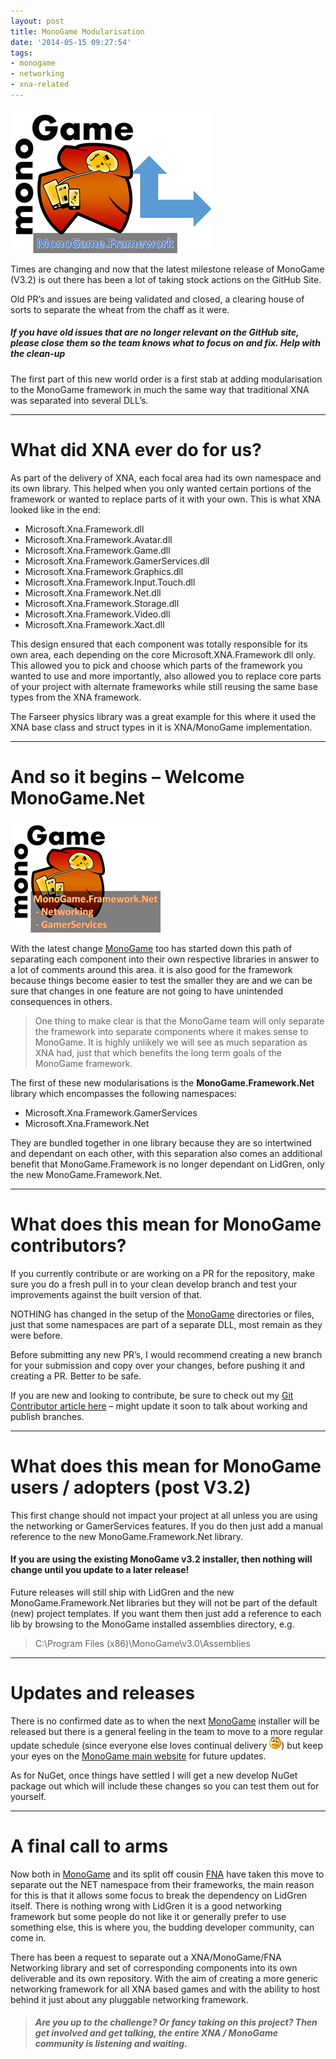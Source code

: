 ```yaml
---
layout: post
title: MonoGame Modularisation
date: '2014-05-15 09:27:54'
tags:
- monogame
- networking
- xna-related
---
```


[![image](/assets/img/wordpress/2014/05/image_thumb1.png "image")](/assets/img/wordpress/2014/05/image1.png)

Times are changing and now that the latest milestone release of MonoGame (V3.2) is out there has been a lot of taking stock actions on the GitHub Site.

Old PR’s and issues are being validated and closed, a clearing house of sorts to separate the wheat from the chaff as it were.

 

##### If you have old issues that are no longer relevant on the GitHub site, please close them so the team knows what to focus on and fix.  Help with the clean-up

The first part of this new world order is a first stab at adding modularisation to the MonoGame framework in much the same way that traditional XNA was separated into several DLL’s.

* * *

# What did XNA ever do for us?

As part of the delivery of XNA, each focal area had its own namespace and its own library.  This helped when you only wanted certain portions of the framework or wanted to replace parts of it with your own.  This is what XNA looked like in the end:

 

- Microsoft.Xna.Framework.dll
- Microsoft.Xna.Framework.Avatar.dll
- Microsoft.Xna.Framework.Game.dll
- Microsoft.Xna.Framework.GamerServices.dll
- Microsoft.Xna.Framework.Graphics.dll
- Microsoft.Xna.Framework.Input.Touch.dll
- Microsoft.Xna.Framework.Net.dll
- Microsoft.Xna.Framework.Storage.dll
- Microsoft.Xna.Framework.Video.dll
- Microsoft.Xna.Framework.Xact.dll

This design ensured that each component was totally responsible for its own area, each depending on the core Microsoft.XNA.Framework dll only. This allowed you to pick and choose which parts of the framework you wanted to use and more importantly, also allowed you to replace core parts of your project with alternate frameworks while still reusing the same base types from the XNA framework.

The Farseer physics library was a great example for this where it used the XNA base class and struct types in it is XNA/MonoGame implementation.

* * *

# And so it begins – Welcome MonoGame.Net

[![image](/assets/img/wordpress/2014/05/image_thumb2.png "image")](/assets/img/wordpress/2014/05/image2.png)

With the latest change [MonoGame](http://www.monogame.net/) too has started down this path of separating each component into their own respective libraries in answer to a lot of comments around this area. it is also good for the framework because things become easier to test the smaller they are and we can be sure that changes in one feature are not going to have unintended consequences in others.

 

> One thing to make clear is that the MonoGame team will only separate the framework into separate components where it makes sense to MonoGame.  It is highly unlikely we will see as much separation as XNA had, just that which benefits the long term goals of the MonoGame framework.

 

The first of these new modularisations is the **MonoGame.Framework.Net** library which encompasses the following namespaces:

- Microsoft.Xna.Framework.GamerServices
- Microsoft.Xna.Framework.Net

They are bundled together in one library because they are so intertwined and dependant on each other, with this separation also comes an additional benefit that MonoGame.Framework is no longer dependant on LidGren, only the new MonoGame.Framework.Net.

* * *

# What does this mean for MonoGame contributors?

If you currently contribute or are working on a PR for the repository, make sure you do a fresh pull in to your clean develop branch and test your improvements against the built version of that.

NOTHING has changed in the setup of the [MonoGame](http://www.monogame.net/) directories or files, just that some namespaces are part of a separate DLL, most remain as they were before.

 

Before submitting any new PR’s, I would recommend creating a new branch for your submission and copy over your changes, before pushing it and creating a PR.  Better to be safe.

If you are new and looking to contribute, be sure to check out my [Git Contributor article here](http://darkgenesis.zenithmoon.com/how-to-become-a-better-git/) – might update it soon to talk about working and publish branches.

 

* * *

# What does this mean for MonoGame users / adopters (post V3.2)

This first change should not impact your project at all unless you are using the networking or GamerServices features.  If you do then just add a manual reference to the new MonoGame.Framework.Net library.

 

#### If you are using the existing MonoGame v3.2 installer, then nothing will change until you update to a later release!

Future releases will still ship with LidGren and the new MonoGame.Framework.Net libraries but they will not be part of the default (new) project templates.  If you want them then just add a reference to each lib by browsing to the MonoGame installed assemblies directory, e.g.

> C:\Program Files (x86)\MonoGame\v3.0\Assemblies

 

* * *

# Updates and releases

There is no confirmed date as to when the next [MonoGame](http://www.monogame.net/) installer will be released but there is a general feeling in the team to move to a more regular update schedule (since everyone else loves continual delivery ![Confused smile](/assets/img/wordpress/2014/05/wlEmoticon-confusedsmile.png)) but keep your eyes on the [MonoGame main website](http://www.monogame.net/) for future updates.

As for NuGet, once things have settled I will get a new develop NuGet package out which will include these changes so you can test them out for yourself.

 

* * *

# A final call to arms

Now both in [MonoGame](http://www.monogame.net/) and its split off cousin [FNA](https://github.com/flibitijibibo/MonoGame) have taken this move to separate out the NET namespace from their frameworks, the main reason for this is that it allows some focus to break the dependency on LidGren itself.  There is nothing wrong with LidGren it is a good networking framework but some people do not like it or generally prefer to use something else, this is where you, the budding developer community, can come in.

 

There has been a request to separate out a XNA/MonoGame/FNA Networking library and set of corresponding components into its own deliverable and its own repository.  With the aim of creating a more generic networking framework for all XNA based games and with the ability to host behind it just about any pluggable networking framework.

 

> ##### Are you up to the challenge? Or fancy taking on this project? Then get involved and get talking, the entire XNA / MonoGame community is listening and waiting.

